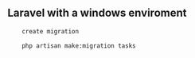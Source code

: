 

## Laravel with a windows enviroment

```txt
    create migration

    php artisan make:migration tasks
```
